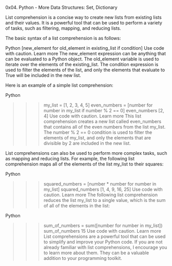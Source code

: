 0x04. Python - More Data Structures: Set, Dictionary


List comprehension is a concise way to create new lists from existing lists and their values. It is a powerful tool that can be used to perform a variety of tasks, such as filtering, mapping, and reducing lists.

The basic syntax of a list comprehension is as follows:

Python
[new_element for old_element in existing_list if condition]
Use code with caution. Learn more
The new_element expression can be anything that can be evaluated to a Python object. The old_element variable is used to iterate over the elements of the existing_list. The condition expression is used to filter the elements of the list, and only the elements that evaluate to True will be included in the new list.

Here is an example of a simple list comprehension:

Python
>>> my_list = [1, 2, 3, 4, 5]
>>> even_numbers = [number for number in my_list if number % 2 == 0]
>>> even_numbers
[2, 4]
Use code with caution. Learn more
This list comprehension creates a new list called even_numbers that contains all of the even numbers from the list my_list. The number % 2 == 0 condition is used to filter the elements of my_list, and only the elements that are divisible by 2 are included in the new list.

List comprehensions can also be used to perform more complex tasks, such as mapping and reducing lists. For example, the following list comprehension maps all of the elements of the list my_list to their squares:

Python
>>> squared_numbers = [number * number for number in my_list]
>>> squared_numbers
[1, 4, 9, 16, 25]
Use code with caution. Learn more
The following list comprehension reduces the list my_list to a single value, which is the sum of all of the elements in the list:

Python
>>> sum_of_numbers = sum([number for number in my_list])
>>> sum_of_numbers
15
Use code with caution. Learn more
List comprehensions are a powerful tool that can be used to simplify and improve your Python code. If you are not already familiar with list comprehensions, I encourage you to learn more about them. They can be a valuable addition to your programming toolkit.
